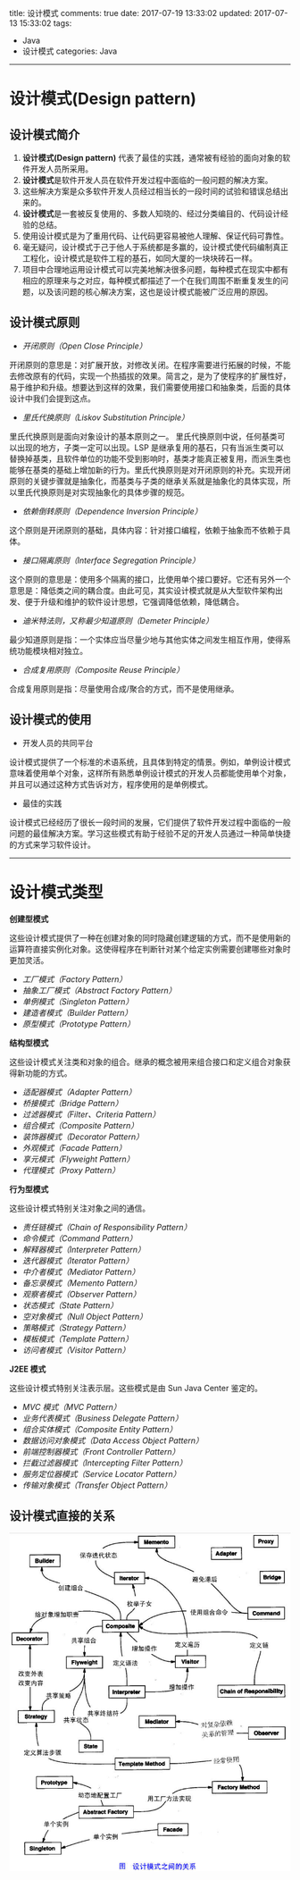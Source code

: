 title: 设计模式
comments: true
date: 2017-07-19 13:33:02
updated: 2017-07-13 15:33:02
tags:
  - Java
  - 设计模式
categories: Java
---
# 设计模式(Design pattern)

## 设计模式简介
1. **设计模式(Design pattern)** 代表了最佳的实践，通常被有经验的面向对象的软件开发人员所采用。
1. **设计模式**是软件开发人员在软件开发过程中面临的一般问题的解决方案。
1. 这些解决方案是众多软件开发人员经过相当长的一段时间的试验和错误总结出来的。
1. **设计模式**是一套被反复使用的、多数人知晓的、经过分类编目的、代码设计经验的总结。
1. 使用设计模式是为了重用代码、让代码更容易被他人理解、保证代码可靠性。 
1. 毫无疑问，设计模式于己于他人于系统都是多赢的，设计模式使代码编制真正工程化，设计模式是软件工程的基石，如同大厦的一块块砖石一样。
1. 项目中合理地运用设计模式可以完美地解决很多问题，每种模式在现实中都有相应的原理来与之对应，每种模式都描述了一个在我们周围不断重复发生的问题，以及该问题的核心解决方案，这也是设计模式能被广泛应用的原因。

## **设计模式原则**

- *开闭原则（Open Close Principle）*

开闭原则的意思是：对扩展开放，对修改关闭。在程序需要进行拓展的时候，不能去修改原有的代码，实现一个热插拔的效果。简言之，是为了使程序的扩展性好，易于维护和升级。想要达到这样的效果，我们需要使用接口和抽象类，后面的具体设计中我们会提到这点。

- *里氏代换原则（Liskov Substitution Principle）*

里氏代换原则是面向对象设计的基本原则之一。 里氏代换原则中说，任何基类可以出现的地方，子类一定可以出现。LSP 是继承复用的基石，只有当派生类可以替换掉基类，且软件单位的功能不受到影响时，基类才能真正被复用，而派生类也能够在基类的基础上增加新的行为。里氏代换原则是对开闭原则的补充。实现开闭原则的关键步骤就是抽象化，而基类与子类的继承关系就是抽象化的具体实现，所以里氏代换原则是对实现抽象化的具体步骤的规范。

- *依赖倒转原则（Dependence Inversion Principle）*

这个原则是开闭原则的基础，具体内容：针对接口编程，依赖于抽象而不依赖于具体。

- *接口隔离原则（Interface Segregation Principle）*

这个原则的意思是：使用多个隔离的接口，比使用单个接口要好。它还有另外一个意思是：降低类之间的耦合度。由此可见，其实设计模式就是从大型软件架构出发、便于升级和维护的软件设计思想，它强调降低依赖，降低耦合。

- *迪米特法则，又称最少知道原则（Demeter Principle）*

 最少知道原则是指：一个实体应当尽量少地与其他实体之间发生相互作用，使得系统功能模块相对独立。

- *合成复用原则（Composite Reuse Principle）*
  
 合成复用原则是指：尽量使用合成/聚合的方式，而不是使用继承。

## 设计模式的使用
- 开发人员的共同平台

设计模式提供了一个标准的术语系统，且具体到特定的情景。例如，单例设计模式意味着使用单个对象，这样所有熟悉单例设计模式的开发人员都能使用单个对象，并且可以通过这种方式告诉对方，程序使用的是单例模式。

- 最佳的实践  

设计模式已经经历了很长一段时间的发展，它们提供了软件开发过程中面临的一般问题的最佳解决方案。学习这些模式有助于经验不足的开发人员通过一种简单快捷的方式来学习软件设计。

---
# 设计模式类型
**创建型模式**

这些设计模式提供了一种在创建对象的同时隐藏创建逻辑的方式，而不是使用新的运算符直接实例化对象。这使得程序在判断针对某个给定实例需要创建哪些对象时更加灵活。
 - *工厂模式（Factory Pattern）*
 - *抽象工厂模式（Abstract Factory Pattern）*  
 - *单例模式（Singleton Pattern）* 
 - *建造者模式（Builder Pattern）* 
 - *原型模式（Prototype Pattern）*
  
**结构型模式**

这些设计模式关注类和对象的组合。继承的概念被用来组合接口和定义组合对象获得新功能的方式。	
 - *适配器模式（Adapter Pattern）*  
 - *桥接模式（Bridge Pattern）*
 - *过滤器模式（Filter、Criteria Pattern）*
 - *组合模式（Composite Pattern）*
 - *装饰器模式（Decorator Pattern）*
 - *外观模式（Facade Pattern）*
 - *享元模式（Flyweight Pattern）*
 - *代理模式（Proxy Pattern）*

**行为型模式**

这些设计模式特别关注对象之间的通信。	
 - *责任链模式（Chain of Responsibility Pattern）*
 - *命令模式（Command Pattern）*
 - *解释器模式（Interpreter Pattern）*
 - *迭代器模式（Iterator Pattern）*
 - *中介者模式（Mediator Pattern）*
 - *备忘录模式（Memento Pattern）*
 - *观察者模式（Observer Pattern）*
 - *状态模式（State Pattern）*
 - *空对象模式（Null Object Pattern）*
 - *策略模式（Strategy Pattern）*
 - *模板模式（Template Pattern）*
 - *访问者模式（Visitor Pattern）*

**J2EE 模式**

这些设计模式特别关注表示层。这些模式是由 Sun Java Center 鉴定的。	
 - *MVC 模式（MVC Pattern）*
 - *业务代表模式（Business Delegate Pattern）*
 - *组合实体模式（Composite Entity Pattern）*
 - *数据访问对象模式（Data Access Object Pattern）*
 - *前端控制器模式（Front Controller Pattern）*
 - *拦截过滤器模式（Intercepting Filter Pattern）*
 - *服务定位器模式（Service Locator Pattern）*
 - *传输对象模式（Transfer Object Pattern）*

## 设计模式直接的关系
![设计模式图](/images/java/design-patterns.jpg)
